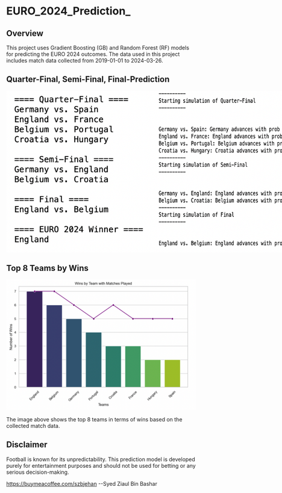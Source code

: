 # EURO_2024_Prediction_

## Overview
This project uses Gradient Boosting (GB) and Random Forest (RF) models for predicting the EURO 2024 outcomes. The data used in this project includes match data collected from 2019-01-01 to 2024-03-26.

## Quarter-Final, Semi-Final, Final-Prediction

<div style="display: flex; justify-content: space-between;">
    <img src="QF_F_England.png" alt="Quarter-Final Prediction" width="400"/>
    <img src="QF_F_pred.png" alt="Final Prediction" width="400"/>
</div>

## Top 8 Teams by Wins
![Top 8 Teams](Top_8_Teams_Wins.png)

The image above shows the top 8 teams in terms of wins based on the collected match data.

## Disclaimer
Football is known for its unpredictability. This prediction model is developed purely for entertainment purposes and should not be used for betting or any serious decision-making.

https://buymeacoffee.com/szbjehan
--Syed Ziaul Bin Bashar 
